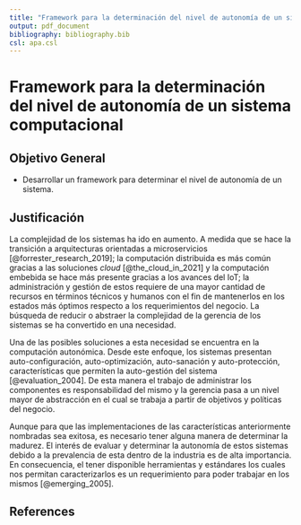 ```yaml
---
title: "Framework para la determinación del nivel de autonomía de un sistema computacional"
output: pdf_document
bibliography: bibliography.bib
csl: apa.csl
---
```


# Framework para la determinación del nivel de autonomía de un sistema computacional

## Objetivo General

-   Desarrollar un framework para determinar el nivel de autonomía de un sistema.

## Justificación

La complejidad de los sistemas ha ido en aumento. A medida que se hace la transición a arquitecturas orientadas a microservicios [@forrester_research_2019]; la computación distribuida es más común gracias a las soluciones _cloud_ [@the_cloud_in_2021] y la computación embebida se hace más presente gracias a los avances del IoT; la administración y gestión de estos requiere de una mayor cantidad de recursos en términos técnicos y humanos con el fin de mantenerlos en los estados más óptimos respecto a los requerimientos del negocio. La búsqueda de reducir o abstraer la complejidad de la gerencia de los sistemas se ha convertido en una necesidad.

Una de las posibles soluciones a esta necesidad se encuentra en la computación autonómica. Desde este enfoque, los sistemas presentan auto-configuración, auto-optimización, auto-sanación y auto-protección, características que permiten la auto-gestión del sistema [@evaluation_2004]. De esta manera el trabajo de administrar los componentes es responsabilidad del mismo y la gerencia pasa a un nivel mayor de abstracción en el cual se trabaja a partir de objetivos y políticas del negocio.

Aunque para que las implementaciones de las características anteriormente nombradas sea exitosa, es necesario tener alguna manera de determinar la madurez. El interés de evaluar y determinar la autonomía de estos sistemas debido a la prevalencia de esta dentro de la industria es de alta importancia. En consecuencia, el tener disponible herramientas y estándares los cuales nos permitan caracterizarlos es un requerimiento para poder trabajar en los mismos [@emerging_2005].

## References

